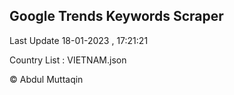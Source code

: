 

## Google Trends Keywords Scraper 
 
Last Update 18-01-2023 , 17:21:21

Country List :
VIETNAM.json



© Abdul Muttaqin 

